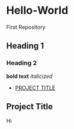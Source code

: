# Hello-World
First Repository 
## Heading 1
### Heading 2
**bold text**
*italicized*

- [PROJECT TITLE](#Project-Title)




## Project Title

Hi

